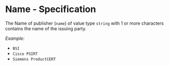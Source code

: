 # Name - Specification

The Name of publisher (`name`) of value type `string` with 1 or more characters contains the name of the issuing party.

*Example:*

* `BSI`
* `Cisco PSIRT`
* `Siemens ProductCERT`
